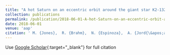 ```yaml
---
title: "A hot Saturn on an eccentric orbit around the giant star K2-132"
collection: publications
permalink: /publication/2018-06-01-A-hot-Saturn-on-an-eccentric-orbit-around-the-giant-star-K2-132
date: 2018-06-01
venue: 'aap'
citation: ' M. {Jones},  R. {Brahm},  N. {Espinoza},  A. {Jord{\&apos;a}n},  F. {Rojas},  M. {Rabus},  H. {Drass},  A. {Zapata},  M. {Soto},  J. {Jenkins},  M. {Vu{\v{c}}kovi{\&apos;c}},  S. {Ciceri},  P. {Sarkis}, &quot;A hot Saturn on an eccentric orbit around the giant star K2-132.&quot; aap, 2018.'
---
```

Use [Google Scholar](https://scholar.google.com/scholar?q=A+hot+Saturn+on+an+eccentric+orbit+around+the+giant+star+K2+132){:target="_blank"} for full citation